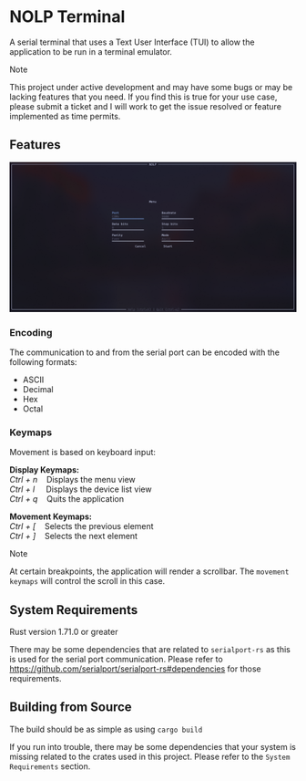 # NOLP Terminal

A serial terminal that uses a Text User Interface (TUI) to allow the application to be run in a terminal emulator.

> [!NOTE]
> This project under active development and may have some bugs or may be lacking features that you need. If you find this is true for your use case, please submit a ticket and I will work to get the issue resolved or feature implemented as time permits.

## Features

![Menu View](resources/menu-view.png)

### Encoding

The communication to and from the serial port can be encoded with the following formats:

- ASCII
- Decimal
- Hex
- Octal

### Keymaps

Movement is based on keyboard input:

**Display Keymaps:**\
*Ctrl + n* &nbsp;&nbsp; Displays the menu view\
*Ctrl + l* &nbsp; &nbsp; Displays the device list view\
*Ctrl + q* &nbsp;&nbsp; Quits the application

**Movement Keymaps:**\
*Ctrl + [* &nbsp;&nbsp; Selects the previous element\
*Ctrl + ]* &nbsp;&nbsp; Selects the next element

>[!NOTE]
> At certain breakpoints, the application will render a scrollbar. The `movement keymaps` will control the scroll in this case.

## System Requirements

Rust version 1.71.0 or greater

There may be some dependencies that are related to `serialport-rs` as this is used for the serial port communication. Please refer to https://github.com/serialport/serialport-rs#dependencies for those requirements.

## Building from Source

The build should be as simple as using `cargo build`

If you run into trouble, there may be some dependencies that your system is missing related to the crates used in this project. Please refer to the `System Requirements` section.
